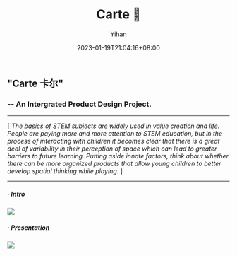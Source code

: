 ﻿---
title: "Carte 🎯"
date: 2023-01-19T21:04:16+08:00
hidemeta: true
draft: false
author: ["Yihan"]
keywords: 
- Education
tags:
- Toy for Children
- Spatial Thinking
- Virtual & Reality
- Learning through Play
description: ""
showToc: true
TocOpen: true
showbreadcrumbs: true
disableShare: true
weight: 295
cover:
    image: "projects/carte/ctcover.jpg"
    caption: "How to help children develop spatial thinking in a fun way? "
    alt: ""
    relative: false
---
## "Carte 卡尔"
### -- An Intergrated Product Design Project.

----------------
[ *The basics of STEM subjects are widely used in value creation and life. People are paying more and more attention to STEM education, but in the process of interacting with children it becomes clear that there is a great deal of variability in their perception of space which can lead to greater barriers to future learning. Putting aside innate factors, think about whether there can be more organized products that allow young children to better develop spatial thinking while playing.* ]

----------------

##### · Intro
![](ct1.jpg)
##### · Presentation
![](ct2.jpg)